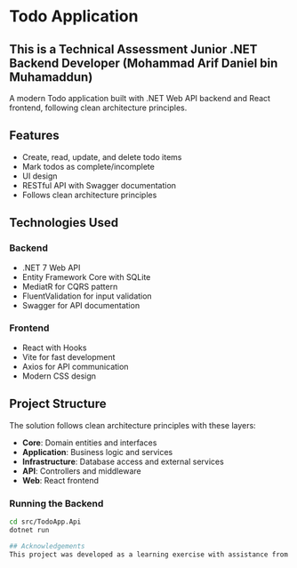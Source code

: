 # Todo Application
## This is a Technical Assessment Junior .NET Backend Developer (Mohammad Arif Daniel bin Muhamaddun)
A modern Todo application built with .NET Web API backend and React frontend, following clean architecture principles.

## Features

- Create, read, update, and delete todo items
- Mark todos as complete/incomplete
- UI design
- RESTful API with Swagger documentation
- Follows clean architecture principles

## Technologies Used

### Backend
- .NET 7 Web API
- Entity Framework Core with SQLite
- MediatR for CQRS pattern
- FluentValidation for input validation
- Swagger for API documentation

### Frontend
- React with Hooks
- Vite for fast development
- Axios for API communication
- Modern CSS design

## Project Structure

The solution follows clean architecture principles with these layers:
- **Core**: Domain entities and interfaces
- **Application**: Business logic and services
- **Infrastructure**: Database access and external services
- **API**: Controllers and middleware
- **Web**: React frontend

### Running the Backend
```bash
cd src/TodoApp.Api
dotnet run

## Acknowledgements
This project was developed as a learning exercise with assistance from various learning resources including documentation, tutorials, and AI coding assistance tools.
